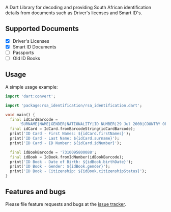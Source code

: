 A Dart Library for decoding and providing South African identification details from documents
such as Driver's licenses and Smart ID's.

## Supported Documents
* [x] Driver's Licenses
* [x] Smart ID Documents
* [ ] Passports
* [ ] Old ID Books

## Usage

A simple usage example:

```dart
import 'dart:convert';

import 'package:rsa_identification/rsa_identification.dart';

void main() {
  final idCardBarcode =
      'SURNAME|NAME|GENDER|NATIONALITY|ID NUMBER|29 Jul 2000|COUNTRY OF BIRTH|CITIZENSHIP STATUS|26 Jan 2017|23370|SMART ID NUMBER|1234567890123456789012345678901234567890123456789012345678901234567890123456789012345678901234567890';
  final idCard = IdCard.fromBarcodeString(idCardBarcode);
  print('ID Card - First Names: ${idCard.firstNames}');
  print('ID Card - Last Name: ${idCard.surname}');
  print('ID Card - ID Number: ${idCard.idNumber}');

  final idBookBarcode = '7310095800088';
  final idBook = IdBook.fromIdNumber(idBookBarcode);
  print('ID Book - Date of Birth: ${idBook.birthDate}');
  print('ID Book - Gender: ${idBook.gender}');
  print('ID Book - Citizenship: ${idBook.citizenshipStatus}');
}
```

## Features and bugs

Please file feature requests and bugs at the [issue tracker](https://github.com/marcus-bornman/rsa_identification/issues).